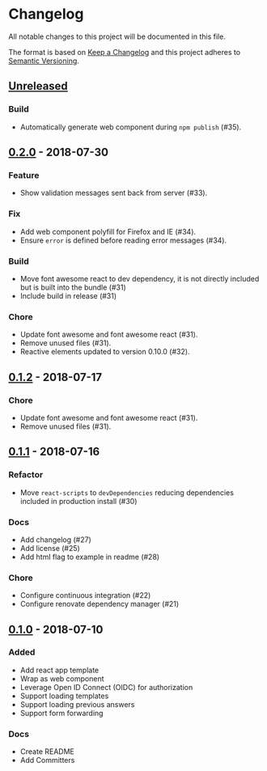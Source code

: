# Changelog

All notable changes to this project will be documented in this file.

The format is based on [Keep a Changelog](http://keepachangelog.com/en/1.0.0/)
and this project adheres to [Semantic Versioning](http://semver.org/spec/v2.0.0.html).

## [Unreleased][]

### Build

- Automatically generate web component during `npm publish` (#35).

## [0.2.0][] - 2018-07-30

### Feature

- Show validation messages sent back from server (#33).

### Fix

- Add web component polyfill for Firefox and IE (#34).
- Ensure `error` is defined before reading error messages (#34).

### Build

- Move font awesome react to dev dependency, it is not directly included but is built into the bundle (#31)
- Include build in release (#31)

### Chore

- Update font awesome and font awesome react (#31).
- Remove unused files (#31).
- Reactive elements updated to version 0.10.0 (#32).

## [0.1.2][] - 2018-07-17

### Chore

- Update font awesome and font awesome react (#31).
- Remove unused files (#31).

## [0.1.1][] - 2018-07-16

### Refactor

- Move `react-scripts` to `devDependencies` reducing dependencies included in production install (#30)

### Docs

- Add changelog (#27)
- Add license (#25)
- Add html flag to example in readme (#28)

### Chore

- Configure continuous integration (#22)
- Configure renovate dependency manager (#21)

## [0.1.0][] - 2018-07-10

### Added

- Add react app template
- Wrap as web component
- Leverage Open ID Connect (OIDC) for authorization
- Support loading templates
- Support loading previous answers
- Support form forwarding

### Docs

- Create README
- Add Committers

[unreleased]: https://github.com/uPortal-contrib/form-builder/compare/v0.2.0...HEAD
[0.2.0]: https://github.com/uPortal-contrib/form-builder/compare/v0.1.2...v0.2.0
[0.1.2]: https://github.com/uPortal-contrib/form-builder/compare/v0.1.1...v0.1.2
[0.1.1]: https://github.com/uPortal-contrib/form-builder/compare/v0.1.0...v0.1.1
[0.1.0]: https://github.com/uPortal-contrib/form-builder/compare/bc446238d1735b424bd2a004d9b737c380592b2e...v0.1.0
